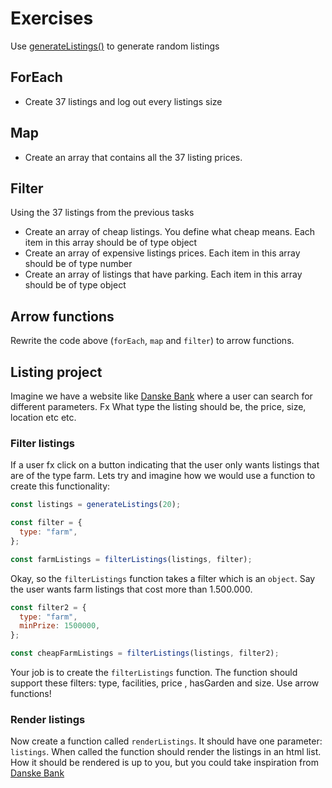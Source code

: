# Exercises

Use [generateListings()](./code-inspiration.md#generatelistings) to generate random listings

## ForEach

- Create 37 listings and log out every listings size

## Map

- Create an array that contains all the 37 listing prices.

## Filter

Using the 37 listings from the previous tasks

- Create an array of cheap listings. You define what cheap means. Each item in this array should be of type object
- Create an array of expensive listings prices. Each item in this array should be of type number
- Create an array of listings that have parking. Each item in this array should be of type object

## Arrow functions

Rewrite the code above (`forEach`, `map` and `filter`) to arrow functions.

## Listing project

Imagine we have a website like [Danske Bank](https://danskebank.dk/bolig/sogning?sorter=hoejt-forbrug) where a user can search for different parameters. Fx What type the listing should be, the price, size, location etc etc.

### Filter listings

If a user fx click on a button indicating that the user only wants listings that are of the type farm. Lets try and imagine how we would use a function to create this functionality:

```js
const listings = generateListings(20);

const filter = {
  type: "farm",
};

const farmListings = filterListings(listings, filter);
```

Okay, so the `filterListings` function takes a filter which is an `object`. Say the user wants farm listings that cost more than 1.500.000.

```js
const filter2 = {
  type: "farm",
  minPrize: 1500000,
};

const cheapFarmListings = filterListings(listings, filter2);
```

Your job is to create the `filterListings` function. The function should support these filters: type, facilities, price , hasGarden and size. Use arrow functions!

### Render listings

Now create a function called `renderListings`. It should have one parameter: `listings`. When called the function should render the listings in an html list. How it should be rendered is up to you, but you could take inspiration from [Danske Bank](https://danskebank.dk/bolig/sogning?sorter=hoejt-forbrug)
